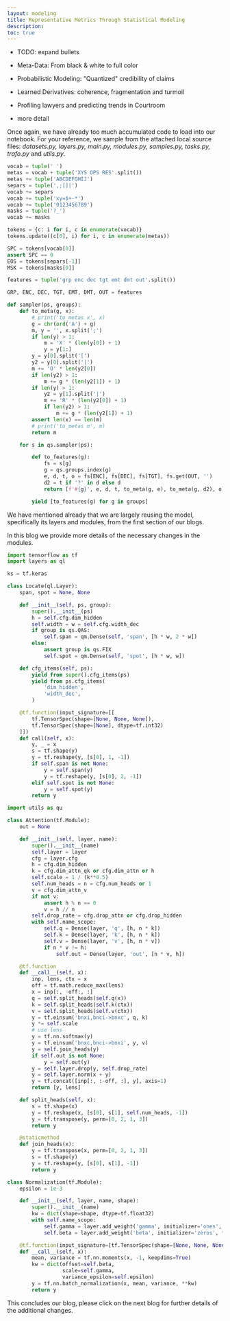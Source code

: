 ```yaml
---
layout: modeling
title: Representative Metrics Through Statistical Modeling
description: 
toc: true
---
```


- TODO: expand bullets

- Meta-Data: From black & white to full color
- Probabilistic Modeling: "Quantized" credibility of claims
- Learned Derivatives: coherence, fragmentation and turmoil
- Profiling lawyers and predicting trends in Courtroom

- more detail

Once again, we have already too much accumulated code to load into our notebook. For your reference, we sample from the attached local source files: _datasets.py, layers.py, main.py, modules.py, samples.py, tasks.py, trafo.py_ and _utils.py_.

```python
vocab = tuple(' ')
metas = vocab + tuple('XYS OPS RES'.split())
metas += tuple('ABCDEFGHIJ')
separs = tuple(',;[]|')
vocab += separs
vocab += tuple('xy=$+-*')
vocab += tuple('0123456789')
masks = tuple('?_')
vocab += masks

tokens = {c: i for i, c in enumerate(vocab)}
tokens.update((c[0], i) for i, c in enumerate(metas))

SPC = tokens[vocab[0]]
assert SPC == 0
EOS = tokens[separs[-1]]
MSK = tokens[masks[0]]
```

```python
features = tuple('grp enc dec tgt emt dmt out'.split())

GRP, ENC, DEC, TGT, EMT, DMT, OUT = features

def sampler(ps, groups):
    def to_meta(g, x):
        # print('to_metas x', x)
        g = chr(ord('A') + g)
        m, y = '', x.split(';')
        if len(y) > 1:
            m = 'X' * (len(y[0]) + 1)
            y = y[1:]
        y = y[0].split('[')
        y2 = y[0].split('|')
        m += 'O' * len(y2[0])
        if len(y2) > 1:
            m += g * (len(y2[1]) + 1)
        if len(y) > 1:
            y2 = y[1].split('|')
            m += 'R' * (len(y2[0]) + 1)
            if len(y2) > 1:
                m += g * (len(y2[1]) + 1)
        assert len(x) == len(m)
        # print('to_metas m', m)
        return m

    for s in qs.sampler(ps):

        def to_features(g):
            fs = s[g]
            g = qs.groups.index(g)
            e, d, t, o = fs[ENC], fs[DEC], fs[TGT], fs.get(OUT, '')
            d2 = t if '?' in d else d
            return [f'#{g}', e, d, t, to_meta(g, e), to_meta(g, d2), o]

        yield [to_features(g) for g in groups]
```

We have mentioned already that we are largely reusing the model, specifically its layers and modules, from the first section of our blogs.

In this blog we provide more details of the necessary changes in the modules.

```python
import tensorflow as tf
import layers as ql

ks = tf.keras

class Locate(ql.Layer):
    span, spot = None, None

    def __init__(self, ps, group):
        super().__init__(ps)
        h = self.cfg.dim_hidden
        self.width = w = self.cfg.width_dec
        if group is qs.QAS:
            self.span = qm.Dense(self, 'span', [h * w, 2 * w])
        else:
            assert group is qs.FIX
            self.spot = qm.Dense(self, 'spot', [h * w, w])

    def cfg_items(self, ps):
        yield from super().cfg_items(ps)
        yield from ps.cfg_items(
            'dim_hidden',
            'width_dec',
        )

    @tf.function(input_signature=[[
        tf.TensorSpec(shape=[None, None, None]),
        tf.TensorSpec(shape=[None], dtype=tf.int32)
    ]])
    def call(self, x):
        y, _ = x
        s = tf.shape(y)
        y = tf.reshape(y, [s[0], 1, -1])
        if self.span is not None:
            y = self.span(y)
            y = tf.reshape(y, [s[0], 2, -1])
        elif self.spot is not None:
            y = self.spot(y)
        return y
```

```python
import utils as qu

class Attention(tf.Module):
    out = None

    def __init__(self, layer, name):
        super().__init__(name)
        self.layer = layer
        cfg = layer.cfg
        h = cfg.dim_hidden
        k = cfg.dim_attn_qk or cfg.dim_attn or h
        self.scale = 1 / (k**0.5)
        self.num_heads = n = cfg.num_heads or 1
        v = cfg.dim_attn_v
        if not v:
            assert h % n == 0
            v = h // n
        self.drop_rate = cfg.drop_attn or cfg.drop_hidden
        with self.name_scope:
            self.q = Dense(layer, 'q', [h, n * k])
            self.k = Dense(layer, 'k', [h, n * k])
            self.v = Dense(layer, 'v', [h, n * v])
            if n * v != h:
                self.out = Dense(layer, 'out', [n * v, h])

    @tf.function
    def __call__(self, x):
        inp, lens, ctx = x
        off = tf.math.reduce_max(lens)
        x = inp[:, -off:, :]
        q = self.split_heads(self.q(x))
        k = self.split_heads(self.k(ctx))
        v = self.split_heads(self.v(ctx))
        y = tf.einsum('bnxi,bnci->bnxc', q, k)
        y *= self.scale
        # use lens
        y = tf.nn.softmax(y)
        y = tf.einsum('bnxc,bnci->bnxi', y, v)
        y = self.join_heads(y)
        if self.out is not None:
            y = self.out(y)
        y = self.layer.drop(y, self.drop_rate)
        y = self.layer.norm(x + y)
        y = tf.concat([inp[:, :-off, :], y], axis=1)
        return [y, lens]

    def split_heads(self, x):
        s = tf.shape(x)
        y = tf.reshape(x, [s[0], s[1], self.num_heads, -1])
        y = tf.transpose(y, perm=[0, 2, 1, 3])
        return y

    @staticmethod
    def join_heads(x):
        y = tf.transpose(x, perm=[0, 2, 1, 3])
        s = tf.shape(y)
        y = tf.reshape(y, [s[0], s[1], -1])
        return y
```

```python
class Normalization(tf.Module):
    epsilon = 1e-3

    def __init__(self, layer, name, shape):
        super().__init__(name)
        kw = dict(shape=shape, dtype=tf.float32)
        with self.name_scope:
            self.gamma = layer.add_weight('gamma', initializer='ones', **kw)
            self.beta = layer.add_weight('beta', initializer='zeros', **kw)

    @tf.function(input_signature=[tf.TensorSpec(shape=[None, None, None])])
    def __call__(self, x):
        mean, variance = tf.nn.moments(x, -1, keepdims=True)
        kw = dict(offset=self.beta,
                  scale=self.gamma,
                  variance_epsilon=self.epsilon)
        y = tf.nn.batch_normalization(x, mean, variance, **kw)
        return y
```

This concludes our blog, please click on the next blog for further details of the additional changes.
